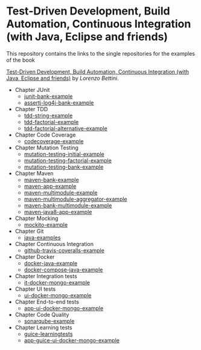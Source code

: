 # Test-Driven Development, Build Automation, Continuous Integration (with Java, Eclipse and friends)

This repository contains the links to the single repositories for the examples of the book

[Test-Driven Development, Build Automation, Continuous Integration (with Java, Eclipse and friends)](https://leanpub.com/tdd-buildautomation-ci)
by _Lorenzo Bettini_.

- Chapter JUnit
  - [junit-bank-example](https://github.com/LorenzoBettini/junit-bank-example)
  - [assertj-log4j-bank-example](https://github.com/LorenzoBettini/assertj-log4j-bank-example)
- Chapter TDD
  - [tdd-string-example](https://github.com/LorenzoBettini/tdd-string-example)
  - [tdd-factorial-example](https://github.com/LorenzoBettini/tdd-factorial-example)
  - [tdd-factorial-alternative-example](https://github.com/LorenzoBettini/tdd-factorial-alternative-example)
- Chapter Code Coverage
  - [codecoverage-example](https://github.com/LorenzoBettini/codecoverage-example)
- Chapter Mutation Testing
  - [mutation-testing-initial-example](https://github.com/LorenzoBettini/mutation-testing-initial-example)
  - [mutation-testing-factorial-example](https://github.com/LorenzoBettini/mutation-testing-factorial-example)
  - [mutation-testing-bank-example](https://github.com/LorenzoBettini/mutation-testing-bank-example)
- Chapter Maven
  - [maven-bank-example](https://github.com/LorenzoBettini/maven-bank-example)
  - [maven-app-example](https://github.com/LorenzoBettini/maven-app-example)
  - [maven-multimodule-example](https://github.com/LorenzoBettini/maven-multimodule-example)
  - [maven-multimodule-aggregator-example](https://github.com/LorenzoBettini/maven-multimodule-aggregator-example)
  - [maven-bank-multimodule-example](https://github.com/LorenzoBettini/maven-bank-multimodule-example)
  - [maven-java8-app-example](https://github.com/LorenzoBettini/maven-java8-app-example)
- Chapter Mocking
  - [mockito-example](https://github.com/LorenzoBettini/mockito-example)
- Chapter Git
  - [java-examples](https://github.com/LorenzoBettini/java-examples)
- Chapter Continuous Integration
  - [github-travis-coveralls-example](https://github.com/LorenzoBettini/github-travis-coveralls-example)
- Chapter Docker
  - [docker-java-example](https://github.com/LorenzoBettini/docker-java-example)
  - [docker-compose-java-example](https://github.com/LorenzoBettini/docker-compose-java-example)
- Chapter Integration tests
  - [it-docker-mongo-example](https://github.com/LorenzoBettini/it-docker-mongo-example)
- Chapter UI tests
  - [ui-docker-mongo-example](https://github.com/LorenzoBettini/ui-docker-mongo-example)
- Chapter End-to-end tests
  - [app-ui-docker-mongo-example](https://github.com/LorenzoBettini/app-ui-docker-mongo-example)
- Chapter Code Quality
  - [sonarqube-example](https://github.com/LorenzoBettini/sonarqube-example)
- Chapter Learning tests
  - [guice-learningtests](https://github.com/LorenzoBettini/guice-learningtests)
  - [app-guice-ui-docker-mongo-example](https://github.com/LorenzoBettini/app-guice-ui-docker-mongo-example)


